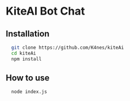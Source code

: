 # KiteAI Bot Chat
## Installation
```bash
  git clone https://github.com/K4nes/kiteAi
  cd kiteAi
  npm install
```

## How to use
```bash
  node index.js
```

